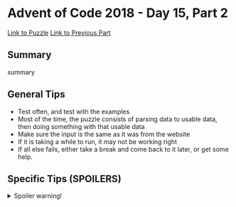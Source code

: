 # Advent of Code 2018 - Day 15, Part 2

[Link to Puzzle](https://adventofcode.com/2018/day/15#part2)
[Link to Previous Part](https://github.com/CodingAP/unofficial-aoc-syllabus/blob/main/years/2018/day15/part1.md)

## Summary
summary

## General Tips
- Test often, and test with the examples
- Most of the time, the puzzle consists of parsing data to usable data, then doing something with that usable data
- Make sure the input is the same as it was from the website
- If it is taking a while to run, it may not be working right
- If all else fails, either take a break and come back to it later, or get some help.

## Specific Tips (SPOILERS)
<details> <summary>Spoiler warning!</summary>

specific tips

</details>